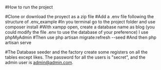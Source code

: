 #How to run the project

#Clone or download the proyect as a zip file
#Add a .env file following the structure of .env_example
#In you terminal go to the project folder and use composer install 
#With xampp open, create a database name as blog (you could modify the file .env to use the database of your preference) I use phpMyAdmin
#Then use php artisan migrate:refresh --seed
#And then php artisan serve

#The Database seeder and the factory create some registers on all the tables except likes. The password for all the users is "secret", and the admin user is admin@admin.com.

